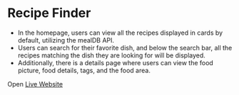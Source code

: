 # Recipe Finder

* In the homepage, users can view all the recipes displayed in cards by default, utilizing the mealDB API.
* Users can search for their favorite dish, and below the search bar, all the recipes matching the dish they are looking for will be displayed.
* Additionally, there is a details page where users can view the food picture, food details, tags, and the food area.

Open [Live Website](https://courageous-cobbler-222c66.netlify.app/)
